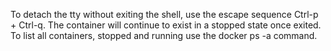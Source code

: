 To detach the tty without exiting the shell, use the escape sequence Ctrl-p + Ctrl-q. The container will continue to exist in a stopped state once exited. To list all containers, stopped and running use the docker ps -a command.